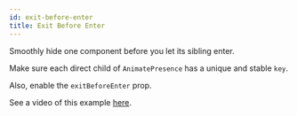 ```yaml
---
id: exit-before-enter
title: Exit Before Enter
---
```


Smoothly hide one component before you let its sibling enter.

Make sure each direct child of `AnimatePresence` has a unique and stable `key`.

Also, enable the `exitBeforeEnter` prop.

See a video of this example [here](https://twitter.com/FernandoTheRojo/status/1351234878902333445).

<div data-snack-id="@beatgig/exit-before-enter" data-snack-platform="web" data-snack-preview="true" data-snack-theme="dark"></div>
